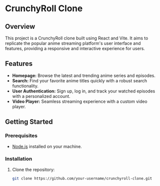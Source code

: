 # CrunchyRoll Clone

## Overview

This project is a CrunchyRoll clone built using React and Vite. It aims to replicate the popular anime streaming platform's user interface and features, providing a responsive and interactive experience for users.

## Features

- **Homepage:** Browse the latest and trending anime series and episodes.
- **Search:** Find your favorite anime titles quickly with a robust search functionality.
- **User Authentication:** Sign up, log in, and track your watched episodes with a personalized account.
- **Video Player:** Seamless streaming experience with a custom video player.

## Getting Started

### Prerequisites

- [Node.js](https://nodejs.org/) installed on your machine.

### Installation

1. Clone the repository:

   ```bash
   git clone https://github.com/your-username/crunchyroll-clone.git
